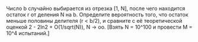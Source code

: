 Число b случайно выбирается из отрезка [1, N], после чего находится остаток r от деления N на b. Определите вероятность того, что остаток меньше половины делителя (r < b/2), и сравните с её теоретической оценкой
2 - 2ln2 + O(1/sqrt(N)), N -> оо.
[Взять N = 10^100 и провести M = 10^4 испытаний.]
